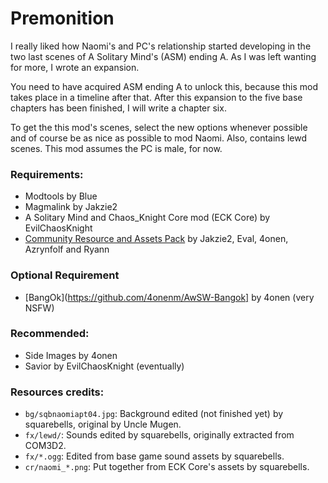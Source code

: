 # Premonition
I really liked how Naomi's and PC's relationship started developing in the two last scenes of A Solitary Mind's (ASM) ending A. As I was left wanting for more, I wrote an expansion.

You need to have acquired ASM ending A to unlock this, because this mod takes place in a timeline after that. After this expansion to the five base chapters has been finished, I will write a chapter six.

To get the this mod's scenes, select the new options whenever possible and of course be as nice as possible to mod Naomi. Also, contains lewd scenes. This mod assumes the PC is male, for now.
 
### Requirements:
 + Modtools by Blue
 + Magmalink by Jakzie2 
 + A Solitary Mind and Chaos_Knight Core mod (ECK Core) by EvilChaosKnight
 + [Community Resource and Assets Pack](https://gitlab.com/jakzie2/awsw-crap) by Jakzie2, Eval, 4onen, Azrynfolf and Ryann
 
 ### Optional Requirement
 + [BangOk](https://github.com/4onenm/AwSW-Bangok] by 4onen (very NSFW)
 
### Recommended:
 + Side Images by 4onen
 + Savior by EvilChaosKnight (eventually)
 
### Resources credits:
+ `bg/sqbnaomiapt04.jpg`: Background edited (not finished yet) by squarebells, original by Uncle Mugen.
+ `fx/lewd/`: Sounds edited by squarebells, originally extracted from COM3D2.
+ `fx/*.ogg`: Edited from base game sound assets by squarebells.
+ `cr/naomi_*.png`: Put together from ECK Core's assets by squarebells.
